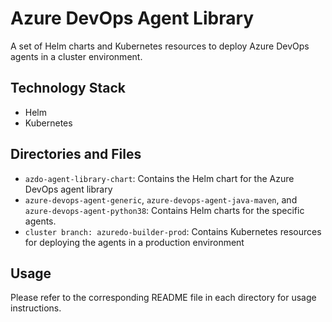 # Azure DevOps Agent Library

A set of Helm charts and Kubernetes resources to deploy Azure DevOps agents in a cluster environment.

## Technology Stack
- Helm
- Kubernetes

## Directories and Files

- `azdo-agent-library-chart`: Contains the Helm chart for the Azure DevOps agent library
- `azure-devops-agent-generic`, `azure-devops-agent-java-maven`, and `azure-devops-agent-python38`: Contains Helm charts for the specific agents.
- `cluster branch: azuredo-builder-prod`: Contains Kubernetes resources for deploying the agents in a production environment

## Usage

Please refer to the corresponding README file in each directory for usage instructions.
